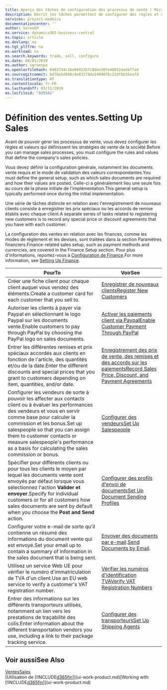 ```yaml
---
title: Aperçu des tâches de configuration des processus de vente | Microsoft Docs
description: Décrit les tâches permettant de configurer des règles et des valeurs pour définir vos stratégies et vos processus de vente.
services: project-madeira
documentationcenter: ''
author: SorenGP
ms.service: dynamics365-business-central
ms.topic: article
ms.devlang: na
ms.tgt_pltfrm: na
ms.workload: na
ms.search.keywords: trade, sell, configure
ms.date: 04/01/2019
ms.author: sgroespe
ms.openlocfilehash: 6903744c1be0492267c8dee307e4b012aed4ffa4
ms.sourcegitcommit: bd78a5d990c9e83174da1409076c22df8b35eafd
ms.translationtype: HT
ms.contentlocale: fr-FR
ms.lasthandoff: 03/31/2019
ms.locfileid: "935541"
---
```

# <a name="setting-up-sales"></a><span data-ttu-id="ac070-103">Définition des ventes.</span><span class="sxs-lookup"><span data-stu-id="ac070-103">Setting Up Sales</span></span>
<span data-ttu-id="ac070-104">Avant de pouvoir gérer les processus de vente, vous devez configurer les règles et valeurs qui définissent les stratégies de vente de la société.</span><span class="sxs-lookup"><span data-stu-id="ac070-104">Before you can manage sales processes, you must configure the rules and values that define the company's sales policies.</span></span>

<span data-ttu-id="ac070-105">Vous devez définir la configuration générale, notamment les documents vente requis et le mode de validation des valeurs correspondantes.</span><span class="sxs-lookup"><span data-stu-id="ac070-105">You must define the general setup, such as which sales documents are required and how their values are posted.</span></span> <span data-ttu-id="ac070-106">Celle-ci a généralement lieu une seule fois au cours de la phase initiale de l'implémentation.</span><span class="sxs-lookup"><span data-stu-id="ac070-106">This general setup is typically performed once during the initial implementation.</span></span>

<span data-ttu-id="ac070-107">Une série de tâches distincte en relation avec l'enregistrement de nouveaux clients consiste à enregistrer les prix spéciaux ou les accords de remise établis avec chaque client.</span><span class="sxs-lookup"><span data-stu-id="ac070-107">A separate series of tasks related to registering new customers is to record any special price or discount agreements that you have with each customer.</span></span>

<span data-ttu-id="ac070-108">La configuration des ventes en relation avec les finances, comme les modes de règlement et les devises, sont traitées dans la section Paramètres financiers.</span><span class="sxs-lookup"><span data-stu-id="ac070-108">Finance-related sales setup, such as payment methods and currencies, are covered in the Finance Setup section.</span></span> <span data-ttu-id="ac070-109">Pour plus d'informations, reportez-vous à [Configuration de Finance](finance-setup-finance.md).</span><span class="sxs-lookup"><span data-stu-id="ac070-109">For more information, see [Setting Up Finance](finance-setup-finance.md).</span></span>

| <span data-ttu-id="ac070-110">Pour</span><span class="sxs-lookup"><span data-stu-id="ac070-110">To</span></span> | <span data-ttu-id="ac070-111">Voir</span><span class="sxs-lookup"><span data-stu-id="ac070-111">See</span></span> |
| --- | --- |
| <span data-ttu-id="ac070-112">Créer une fiche client pour chaque client auquel vous vendez des éléments.</span><span class="sxs-lookup"><span data-stu-id="ac070-112">Create a customer card for each customer that you sell to.</span></span> |[<span data-ttu-id="ac070-113">Enregistrer de nouveaux clients</span><span class="sxs-lookup"><span data-stu-id="ac070-113">Register New Customers</span></span>](sales-how-register-new-customers.md) |
| <span data-ttu-id="ac070-114">Autoriser les clients à payer via Paypal en sélectionnant le logo Paypal sur les documents vente.</span><span class="sxs-lookup"><span data-stu-id="ac070-114">Enable customers to pay through PayPal by choosing the PayPal logo on sales documents.</span></span> |[<span data-ttu-id="ac070-115">Activer les paiements client via Paypal</span><span class="sxs-lookup"><span data-stu-id="ac070-115">Enable Customer Payment Through PayPal</span></span>](sales-how-enable-payment-service-extensions.md) |
| <span data-ttu-id="ac070-116">Entrer les différentes remises et prix spéciaux accordés aux clients en fonction de l'article, des quantités et/ou de la date.</span><span class="sxs-lookup"><span data-stu-id="ac070-116">Enter the different discounts and special prices that you grant to customers depending on item, quantities, and/or date.</span></span> |[<span data-ttu-id="ac070-117">Enregistrement des prix de vente, des remises et des accords sur les paiements</span><span class="sxs-lookup"><span data-stu-id="ac070-117">Record Sales Price, Discount, and Payment Agreements</span></span>](sales-how-record-sales-price-discount-payment-agreements.md) |
| <span data-ttu-id="ac070-118">Configurer les vendeurs de sorte à pouvoir les affecter aux contacts client ou à évaluer les performances des vendeurs et vous en servir comme base pour calculer la commission et les bonus.</span><span class="sxs-lookup"><span data-stu-id="ac070-118">Set up salespeople so that you can assign them to customer contacts or measure salespeople's performance as a basis for calculating the sales commission or bonus.</span></span> |[<span data-ttu-id="ac070-119">Configurer des vendeurs</span><span class="sxs-lookup"><span data-stu-id="ac070-119">Set Up Salespeople</span></span>](sales-how-setup-salespeople.md) |
| <span data-ttu-id="ac070-120">Spécifier pour différents clients ou pour tous les clients le moyen par lequel les documents vente sont envoyés par défaut lorsque vous sélectionnez l'action **Valider et envoyer**.</span><span class="sxs-lookup"><span data-stu-id="ac070-120">Specify for individual customers or for all customers how sales documents are sent by default when you choose the **Post and Send** action.</span></span> |[<span data-ttu-id="ac070-121">Configurer des profils d'envoi de documents</span><span class="sxs-lookup"><span data-stu-id="ac070-121">Set Up Document Sending Profiles</span></span>](sales-how-setup-document-send-profiles.md) |
| <span data-ttu-id="ac070-122">Configurer votre e-mail de sorte qu'il contienne un résumé des informations du document vente qui est envoyé.</span><span class="sxs-lookup"><span data-stu-id="ac070-122">Set your email up to contain a summary of information in the sales document that is being sent.</span></span> |<span data-ttu-id="ac070-123">[Envoyer des documents par e-mail](ui-how-send-documents-email.md).</span><span class="sxs-lookup"><span data-stu-id="ac070-123">[Send Documents by Email](ui-how-send-documents-email.md).</span></span> |
|<span data-ttu-id="ac070-124">Utilisez un service Web UE pour vérifier le numéro d'immatriculation de TVA d'un client.</span><span class="sxs-lookup"><span data-stu-id="ac070-124">Use an EU web service to verify a customer's VAT registration number.</span></span>|[<span data-ttu-id="ac070-125">Vérifier les numéros d'identification TVA</span><span class="sxs-lookup"><span data-stu-id="ac070-125">Verify VAT Registration Numbers</span></span>](finance-setup-vat.md)|
|<span data-ttu-id="ac070-126">Entrer des informations sur les différents transporteurs utilisés, notamment un lien vers les prestations de traçabilité des colis.</span><span class="sxs-lookup"><span data-stu-id="ac070-126">Enter information about the different transportation vendors you use, including a link to their package tracking service.</span></span>|[<span data-ttu-id="ac070-127">Configurer des transporteurs</span><span class="sxs-lookup"><span data-stu-id="ac070-127">Set Up Shipping Agents</span></span>](sales-how-to-set-up-shipping-agents.md)|

## <a name="see-also"></a><span data-ttu-id="ac070-128">Voir aussi</span><span class="sxs-lookup"><span data-stu-id="ac070-128">See Also</span></span>
[<span data-ttu-id="ac070-129">Ventes</span><span class="sxs-lookup"><span data-stu-id="ac070-129">Sales</span></span>](sales-manage-sales.md)  
<span data-ttu-id="ac070-130">[Utilisation de [!INCLUDE[d365fin](includes/d365fin_md.md)]](ui-work-product.md)</span><span class="sxs-lookup"><span data-stu-id="ac070-130">[Working with [!INCLUDE[d365fin](includes/d365fin_md.md)]](ui-work-product.md)</span></span>
